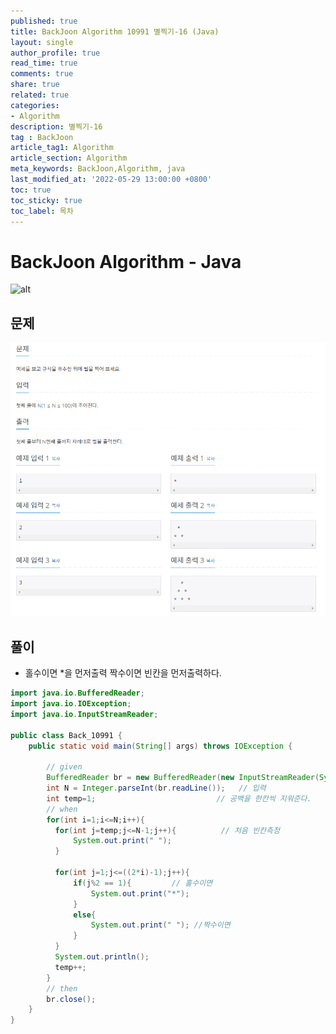 ```yaml
---
published: true
title: BackJoon Algorithm 10991 별찍기-16 (Java)
layout: single
author_profile: true
read_time: true
comments: true
share: true
related: true
categories:
- Algorithm
description: 별찍기-16
tag : BackJoon
article_tag1: Algorithm
article_section: Algorithm
meta_keywords: BackJoon,Algorithm, java
last_modified_at: '2022-05-29 13:00:00 +0800'
toc: true
toc_sticky: true
toc_label: 목차
---
```


BackJoon Algorithm - Java
====================

![alt](https://d2gd6pc034wcta.cloudfront.net/images/logo@2x.png)

## 문제

![alt](/assets/images/post/Algorithm/10991.png)


## 풀이

* 홀수이면 *을 먼저출력 짝수이면 빈칸을 먼저출력하다. 

```java
import java.io.BufferedReader;
import java.io.IOException;
import java.io.InputStreamReader;

public class Back_10991 {
    public static void main(String[] args) throws IOException {

        // given
        BufferedReader br = new BufferedReader(new InputStreamReader(System.in));
        int N = Integer.parseInt(br.readLine());   // 입력
        int temp=1;                           // 공백을 한칸씩 지워준다.
        // when
        for(int i=1;i<=N;i++){
          for(int j=temp;j<=N-1;j++){          // 처음 빈칸측정
              System.out.print(" ");
          }

          for(int j=1;j<=((2*i)-1);j++){
              if(j%2 == 1){         // 홀수이면
                  System.out.print("*");
              }
              else{
                  System.out.print(" "); //짝수이면
              }
          }
          System.out.println();
          temp++;
        }
        // then
        br.close();
    }
}






```



